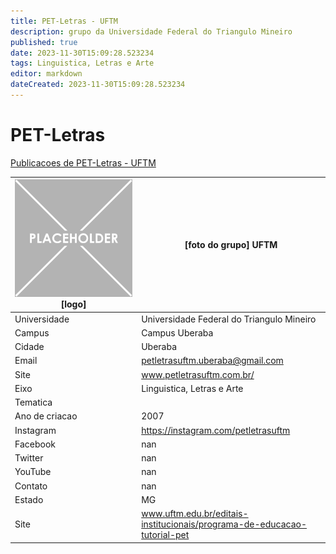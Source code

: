 ```yaml
---
title: PET-Letras - UFTM
description: grupo da Universidade Federal do Triangulo Mineiro
published: true
date: 2023-11-30T15:09:28.523234
tags: Linguistica, Letras e Arte
editor: markdown
dateCreated: 2023-11-30T15:09:28.523234
---
```


# PET-Letras

[Publicacoes de PET-Letras - UFTM](/atividade/279PETLetrasUFTM/feed.md)

| ![placeholder.png](/placeholder.png) [logo] | [foto do grupo] UFTM         |
| ------------------------------------------- | ------------------------------------------------- |
| Universidade                                | Universidade Federal do Triangulo Mineiro      |
| Campus                                      | Campus Uberaba            |
| Cidade                                      | Uberaba             |
| Email                                       | petletrasuftm.uberaba@gmail.com             |
| Site                                        | www.petletrasuftm.com.br/              |
| Eixo                                        | Linguistica, Letras e Arte              |
| Tematica                                    |           |
| Ano de criacao                              | 2007        |
| Instagram                                   | https://instagram.com/petletrasuftm         |
| Facebook                                    | nan          |
| Twitter                                     | nan           |
| YouTube                                     | nan           |
| Contato                                     | nan         |
| Estado                                      |  MG            |
| Site                                        | www.uftm.edu.br/editais-institucionais/programa-de-educacao-tutorial-pet |
